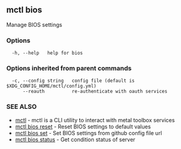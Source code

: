 [Auto generated by spf13/cobra]: <>

## mctl bios

Manage BIOS settings

### Options

```
  -h, --help   help for bios
```

### Options inherited from parent commands

```
  -c, --config string   config file (default is $XDG_CONFIG_HOME/mctl/config.yml)
      --reauth          re-authenticate with oauth services
```

### SEE ALSO

* [mctl](mctl.md)	 - mctl is a CLI utility to interact with metal toolbox services
* [mctl bios reset](mctl_bios_reset.md)	 - Reset BIOS settings to default values
* [mctl bios set](mctl_bios_set.md)	 - Set BIOS settings from github config file url
* [mctl bios status](mctl_bios_status.md)	 - Get condition status of server

